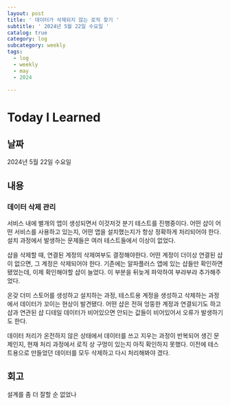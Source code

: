 ```yaml
---
layout: post
title: ' 데이터가 삭제되지 않는 로직 찾기 '
subtitle: ' 2024년 5월 22일 수요일 '
catalog: true
category: log
subcategory: weekly
tags:
  - log
  - weekly
  - may
  - 2024

---
```


# Today I Learned

## 날짜

2024년 5월 22일 수요일

## 내용

### 데이터 삭제 관리

서비스 내에 별개의 앱이 생성되면서 이것저것 분기 테스트를 진행중이다. 어떤 샵이 어떤 서비스를 사용하고 있는지, 어떤 앱을 설치했는지가 항상 정확하게 처리되어야 한다. 설치 과정에서 발생하는 문제들은 여러 테스트들에서 이상이 없었다.

샵을 삭제할 때, 연결된 계정의 삭제여부도 결정해야한다. 어떤 계정이 더이상 연결된 샵이 없으면, 그 계정은 삭제되어야 한다. 기존에는 알파플러스 앱에 있는 샵들만 확인하면 됐었는데, 이제 확인해야할 샵이 늘었다. 이 부분을 뒤늦게 파악하여 부랴부랴 추가해주었다.

 온갖 더미 스토어를 생성하고 설치하는 과정, 테스트용 계정을 생성하고 삭제하는 과정에서 데이터가 꼬이는 현상이 발견됐다. 어떤 샵은 전혀 엉뚱한 계정과 연결되기도 하고 샵과 연관된 샵 디테일 데이터가 비어있으면 안되는 값들이 비어있어서 오류가 발생하기도 한다. 

 데이터 처리가 온전하지 않은 상태에서 데이터를 쓰고 지우는 과정이 반복되어 생긴 문제인지, 현재 처리 과정에서 로직 상 구멍이 있는지 아직 확인하지 못했다. 이전에 테스트용으로 만들었던 데이터를 모두 삭제하고 다시 처리해봐야 겠다.

## 회고

설계를 좀 더 잘할 순 없었나